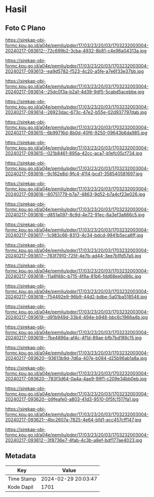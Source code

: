 # Hasil

## Foto C Plano

https://sirekap-obj-formc.kpu.go.id/a04e/pemilu/pdpr/17/03/23/20/03/1703232003004-20240217-093612--72c699b2-3cba-4932-8b81-c4e96a04313a.jpg

https://sirekap-obj-formc.kpu.go.id/a04e/pemilu/pdpr/17/03/23/20/03/1703232003004-20240217-093613--ea9d5782-f523-4c20-a5fe-a7e6f33e37bb.jpg

https://sirekap-obj-formc.kpu.go.id/a04e/pemilu/pdpr/17/03/23/20/03/1703232003004-20240217-093614--25dc0f3a-b2a1-4d39-9df5-5cabd5acebbe.jpg

https://sirekap-obj-formc.kpu.go.id/a04e/pemilu/pdpr/17/03/23/20/03/1703232003004-20240217-093614--26923dac-673c-47e2-b55e-02d937797dab.jpg

https://sirekap-obj-formc.kpu.go.id/a04e/pemilu/pdpr/17/03/23/20/03/1703232003004-20240217-093615--6b99716d-8b0d-40f6-9250-09643b6da985.jpg

https://sirekap-obj-formc.kpu.go.id/a04e/pemilu/pdpr/17/03/23/20/03/1703232003004-20240217-093615--021b8461-895a-42cc-aca7-b1efc05cf734.jpg

https://sirekap-obj-formc.kpu.go.id/a04e/pemilu/pdpr/17/03/23/20/03/1703232003004-20240217-093616--9c162e8d-9fc4-4114-bcd1-358540581697.jpg

https://sirekap-obj-formc.kpu.go.id/a04e/pemilu/pdpr/17/03/23/20/03/1703232003004-20240217-093616--80751779-b7a7-4863-9d52-b7a4cf23e026.jpg

https://sirekap-obj-formc.kpu.go.id/a04e/pemilu/pdpr/17/03/23/20/03/1703232003004-20240217-093616--d851a097-8c9d-4e72-91ec-6a3ef3a666c5.jpg

https://sirekap-obj-formc.kpu.go.id/a04e/pemilu/pdpr/17/03/23/20/03/1703232003004-20240217-093617--1c983c66-8313-4c34-bdcd-9941b5eca6ff.jpg

https://sirekap-obj-formc.kpu.go.id/a04e/pemilu/pdpr/17/03/23/20/03/1703232003004-20240217-093617--783f7910-725f-4e7b-ad44-3ee7b1fd57a5.jpg

https://sirekap-obj-formc.kpu.go.id/a04e/pemilu/pdpr/17/03/23/20/03/1703232003004-20240217-093618--11a8f48c-b715-4f6a-81b6-fdd68ee0d86c.jpg

https://sirekap-obj-formc.kpu.go.id/a04e/pemilu/pdpr/17/03/23/20/03/1703232003004-20240217-093618--754492e9-96b9-44d2-bdbe-5a01ba518546.jpg

https://sirekap-obj-formc.kpu.go.id/a04e/pemilu/pdpr/17/03/23/20/03/1703232003004-20240217-093619--d91b949d-33b4-494e-b948-bbc6c1966a4b.jpg

https://sirekap-obj-formc.kpu.go.id/a04e/pemilu/pdpr/17/03/23/20/03/1703232003004-20240217-093619--7be4896a-af4c-4f1d-89ae-bfb7bd189c15.jpg

https://sirekap-obj-formc.kpu.go.id/a04e/pemilu/pdpr/17/03/23/20/03/1703232003004-20240217-093620--93613b9d-7d6a-407e-b084-d25b96ab1a8a.jpg

https://sirekap-obj-formc.kpu.go.id/a04e/pemilu/pdpr/17/03/23/20/03/1703232003004-20240217-093620--783f3d64-0a4a-4ae9-99f1-c209e34bb0eb.jpg

https://sirekap-obj-formc.kpu.go.id/a04e/pemilu/pdpr/17/03/23/20/03/1703232003004-20240217-093620--b9feafe0-a803-41d3-9510-0f5fc1517fa1.jpg

https://sirekap-obj-formc.kpu.go.id/a04e/pemilu/pdpr/17/03/23/20/03/1703232003004-20240217-093621--4bc2607a-7825-4e64-bfd1-acc457cff147.jpg

https://sirekap-obj-formc.kpu.go.id/a04e/pemilu/pdpr/17/03/23/20/03/1703232003004-20240217-093612--3f8736e7-4fab-4c3b-a8ef-bdf177ae4023.jpg


## Metadata

| Key        | Value               |
| ---------- | ------------------- |
| Time Stamp | 2024-02-29 20:03:47 |
| Kode Dapil | 1701                |



